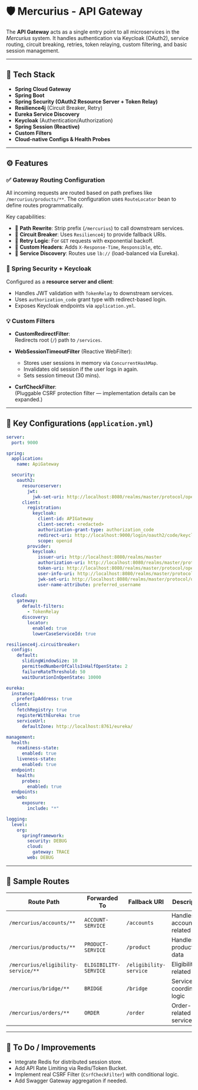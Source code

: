 # 🛡️ Mercurius - API Gateway

The **API Gateway** acts as a single entry point to all microservices in the *Mercurius* system. It handles authentication via Keycloak (OAuth2), service routing, circuit breaking, retries, token relaying, custom filtering, and basic session management.

---

## 🚀 Tech Stack

- **Spring Cloud Gateway**
- **Spring Boot**
- **Spring Security (OAuth2 Resource Server + Token Relay)**
- **Resilience4j** (Circuit Breaker, Retry)
- **Eureka Service Discovery**
- **Keycloak** (Authentication/Authorization)
- **Spring Session (Reactive)**
- **Custom Filters**
- **Cloud-native Configs & Health Probes**

---

## ⚙️ Features

### ✅ Gateway Routing Configuration
All incoming requests are routed based on path prefixes like `/mercurius/products/**`. The configuration uses `RouteLocator` bean to define routes programmatically.

Key capabilities:
- 🔁 **Path Rewrite**: Strip prefix (`/mercurius`) to call downstream services.
- 🧠 **Circuit Breaker**: Uses `Resilience4j` to provide fallback URIs.
- 🔁 **Retry Logic**: For `GET` requests with exponential backoff.
- 📅 **Custom Headers**: Adds `X-Response-Time`, `Responsible`, etc.
- 🧭 **Service Discovery**: Routes use `lb://` (load-balanced via Eureka).

### 🔐 Spring Security + Keycloak
Configured as a **resource server and client**:
- Handles JWT validation with `TokenRelay` to downstream services.
- Uses `authorization_code` grant type with redirect-based login.
- Exposes Keycloak endpoints via `application.yml`.

### 💡 Custom Filters

- **CustomRedirectFilter**:  
  Redirects root (`/`) path to `/services`.

- **WebSessionTimeoutFilter** (Reactive WebFilter):  
  - Stores user sessions in memory via `ConcurrentHashMap`.
  - Invalidates old session if the user logs in again.
  - Sets session timeout (30 mins).

- **CsrfCheckFilter**:  
  (Pluggable CSRF protection filter — implementation details can be expanded.)

---

## 🔐 Key Configurations (`application.yml`)

```yaml
server:
  port: 9000

spring:
  application:
    name: ApiGateway

  security:
    oauth2:
      resourceserver:
        jwt:
          jwk-set-uri: http://localhost:8080/realms/master/protocol/openid-connect/certs
      client:
        registration:
          keycloak:
            client-id: APIGateway
            client-secret: <redacted>
            authorization-grant-type: authorization_code
            redirect-uri: http://localhost:9000/login/oauth2/code/keycloak
            scope: openid
        provider:
          keycloak:
            issuer-uri: http://localhost:8080/realms/master
            authorization-uri: http://localhost:8080/realms/master/protocol/openid-connect/auth
            token-uri: http://localhost:8080/realms/master/protocol/openid-connect/token
            user-info-uri: http://localhost:8080/realms/master/protocol/openid-connect/userinfo
            jwk-set-uri: http://localhost:8080/realms/master/protocol/openid-connect/certs
            user-name-attribute: preferred_username

  cloud:
    gateway:
      default-filters:
        - TokenRelay
      discovery:
        locator:
          enabled: true
          lowerCaseServiceId: true

resilience4j.circuitbreaker:
  configs:
    default:
      slidingWindowSize: 10
      permittedNumberOfCallsInHalfOpenState: 2
      failureRateThreshold: 50
      waitDurationInOpenState: 10000

eureka:
  instance:
    preferIpAddress: true
  client:
    fetchRegistry: true
    registerWithEureka: true
    serviceUrl:
      defaultZone: http://localhost:8761/eureka/

management:
  health:
    readiness-state:
      enabled: true
    liveness-state:
      enabled: true
  endpoint:
    health:
      probes:
        enabled: true
  endpoints:
    web:
      exposure:
        include: "*"

logging:
  level:
    org:
      springframework:
        security: DEBUG
        cloud:
          gateway: TRACE
        web: DEBUG
```

---

## 🧪 Sample Routes

| Route Path                        | Forwarded To            | Fallback URI         | Description                                |
|----------------------------------|--------------------------|----------------------|--------------------------------------------|
| `/mercurius/accounts/**`         | `ACCOUNT-SERVICE`        | `/accounts`          | Handles account-related APIs               |
| `/mercurius/products/**`         | `PRODUCT-SERVICE`        | `/product`           | Handles product data                       |
| `/mercurius/eligibility-service/**` | `ELIGIBILITY-SERVICE`  | `/eligibility-service` | Eligibility-related APIs              |
| `/mercurius/bridge/**`           | `BRIDGE`                 | `/bridge`            | Service coordination logic                 |
| `/mercurius/orders/**`           | `ORDER`                  | `/order`             | Order-related services                     |

---

## 📌 To Do / Improvements

- Integrate Redis for distributed session store.
- Add API Rate Limiting via Redis/Token Bucket.
- Implement real CSRF Filter (`CsrfCheckFilter`) with conditional logic.
- Add Swagger Gateway aggregation if needed.